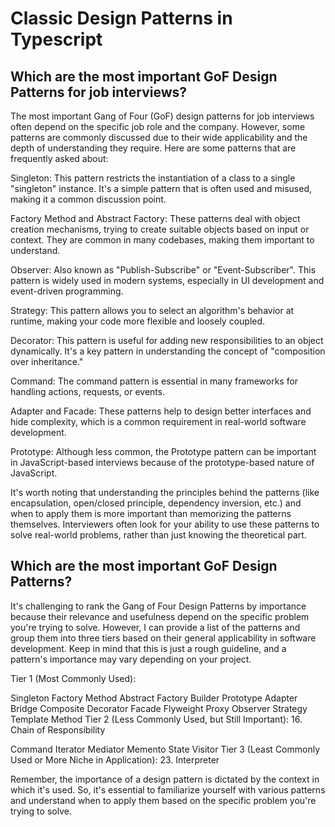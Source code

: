 # Classic Design Patterns in Typescript

## Which are the most important GoF Design Patterns for job interviews?

The most important Gang of Four (GoF) design patterns for job interviews often depend on the specific job role and the company. However, some patterns are commonly discussed due to their wide applicability and the depth of understanding they require. Here are some patterns that are frequently asked about:

Singleton: This pattern restricts the instantiation of a class to a single "singleton" instance. It's a simple pattern that is often used and misused, making it a common discussion point.

Factory Method and Abstract Factory: These patterns deal with object creation mechanisms, trying to create suitable objects based on input or context. They are common in many codebases, making them important to understand.

Observer: Also known as "Publish-Subscribe" or "Event-Subscriber". This pattern is widely used in modern systems, especially in UI development and event-driven programming.

Strategy: This pattern allows you to select an algorithm's behavior at runtime, making your code more flexible and loosely coupled.

Decorator: This pattern is useful for adding new responsibilities to an object dynamically. It's a key pattern in understanding the concept of "composition over inheritance."

Command: The command pattern is essential in many frameworks for handling actions, requests, or events.

Adapter and Facade: These patterns help to design better interfaces and hide complexity, which is a common requirement in real-world software development.

Prototype: Although less common, the Prototype pattern can be important in JavaScript-based interviews because of the prototype-based nature of JavaScript.

It's worth noting that understanding the principles behind the patterns (like encapsulation, open/closed principle, dependency inversion, etc.) and when to apply them is more important than memorizing the patterns themselves. Interviewers often look for your ability to use these patterns to solve real-world problems, rather than just knowing the theoretical part.

## Which are the most important GoF Design Patterns?

It's challenging to rank the Gang of Four Design Patterns by importance because their relevance and usefulness depend on the specific problem you're trying to solve. However, I can provide a list of the patterns and group them into three tiers based on their general applicability in software development. Keep in mind that this is just a rough guideline, and a pattern's importance may vary depending on your project.

Tier 1 (Most Commonly Used):

Singleton
Factory Method
Abstract Factory
Builder
Prototype
Adapter
Bridge
Composite
Decorator
Facade
Flyweight
Proxy
Observer
Strategy
Template Method
Tier 2 (Less Commonly Used, but Still Important): 16. Chain of Responsibility

Command
Iterator
Mediator
Memento
State
Visitor
Tier 3 (Least Commonly Used or More Niche in Application): 23. Interpreter

Remember, the importance of a design pattern is dictated by the context in which it's used. So, it's essential to familiarize yourself with various patterns and understand when to apply them based on the specific problem you're trying to solve.
